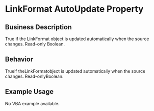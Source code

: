# LinkFormat AutoUpdate Property

## Business Description
True if the LinkFormat object is updated automatically when the source changes. Read-only Boolean.

## Behavior
Trueif theLinkFormatobject is updated automatically when the source changes. Read-onlyBoolean.

## Example Usage
No VBA example available.